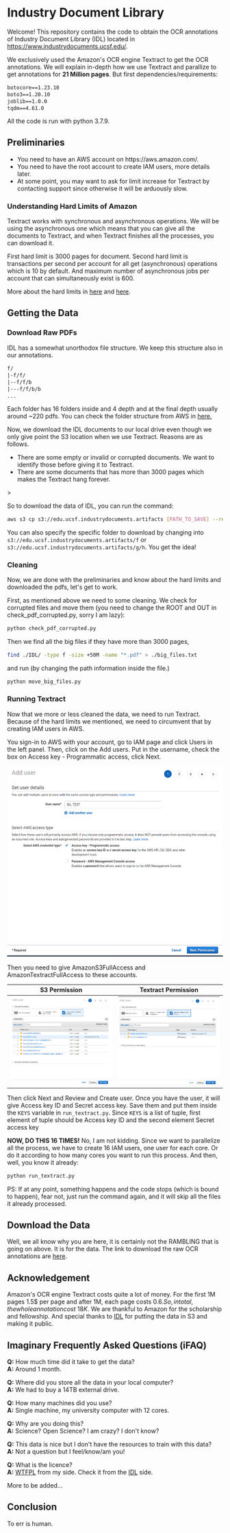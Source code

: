 # Industry Document Library 
Welcome! This repository contains the code to obtain the OCR annotations of 
Industry Document Library (IDL) located in https://www.industrydocuments.ucsf.edu/.

We exclusively used the Amazon's OCR engine Textract to get the OCR annotations. 
We will explain in-depth how we use Textract and parallize to get annotations for **21 Million pages**.
But first dependencies/requirements:
```text
botocore==1.23.10
boto3==1.20.10
joblib==1.0.0
tqdm==4.61.0
```
All the code is run with python 3.7.9.


## Preliminaries
<ul>
  <li>You need to have an AWS account on https://aws.amazon.com/.</li>
  <li>You need to have the root account to create IAM users, more details later.</li>
  <li>At some point, you may want to ask for limit increase for Textract by contacting support 
since otherwise it will be arduously slow.</li>
</ul> 

### Understanding Hard Limits of Amazon
Textract works with synchronous and asynchronous operations. 
We will be using the asynchronous one which means that you can give all the documents to Textract, 
and when Textract finishes all the processes, you can download it. 

First hard limit is 3000 pages for document.
Second hard limit is transactions per second per account for all get (asynchronous) operations which is 10 by default.
And maximum number of asynchronous jobs per account that can simultaneously exist is 600.

More about the hard limits in [here](https://docs.aws.amazon.com/textract/latest/dg/limits.html)
and [here](https://docs.aws.amazon.com/general/latest/gr/textract.html).


## Getting the Data
### Download Raw PDFs
IDL has a somewhat unorthodox file structure. We keep this structure also in our annotations.
```
f/
|-f/f/
|--f/f/b
|---f/f/b/b
...
```
Each folder has 16 folders inside and 4 depth and at the final depth usually around ~220 pdfs.
You can check the folder structure from AWS in [here.](https://s3.console.aws.amazon.com/s3/buckets/edu.ucsf.industrydocuments.artifacts?region=us-west-2)

Now, we download the IDL documents to our local drive even though we only give point the S3 location when we use Textract.
Reasons are as follows.
<ul>
<li>There are some empty or invalid or corrupted documents. We want to identify those before giving it to Textract.</li>
<li>There are some documents that has more than 3000 pages which makes the Textract hang forever.
</li>
</ul>>

So to download the data of IDL, you can run the command:
```bash
aws s3 cp s3://edu.ucsf.industrydocuments.artifacts [PATH_TO_SAVE] --recursive
```
You can also specify the specific folder to download by changing into
`s3://edu.ucsf.industrydocuments.artifacts/f` or `s3://edu.ucsf.industrydocuments.artifacts/g/h`.
You get the idea!

### Cleaning
Now, we are done with the preliminaries and know about the hard limits and downloaded the pdfs, 
let's get to work.

First, as mentioned above we need to some cleaning. 
We check for corrupted files and move them (you need to change the ROOT and OUT in check_pdf_corrupted.py, sorry I am lazy):
```bash
python check_pdf_corrupted.py
```
Then we find all the big files if they have more than 3000 pages, 
```bash
find ./IDL/ -type f -size +50M -name "*.pdf" > ./big_files.txt
```
and run (by changing the path information inside the file.)
```bash
python move_big_files.py
```

### Running Textract
Now that we more or less cleaned the data, we need to run Textract. 
Because of the hard limits we mentioned, we need to circumvent that by creating IAM users in AWS. 

You sign-in to AWS with your account, go to IAM page and click Users in the left panel. 
Then, click on the Add users. 
Put in the username, check the box on Access key - Programmatic access, click Next.

![S1!](./screenshots/iam_users_first.png)

Then you need to give AmazonS3FullAccess and AmazonTextractFullAccess to these accounts.

S3 Permission           |  Textract Permission
:-------------------------:|:-------------------------:
![S1!](./screenshots/iam_users_s3_permission.png)| ![S1!](./screenshots/iam_users_textract_permission.png)

Then click Next and Review and Create user. 
Once you have the user, it will give  Access key ID and Secret access key. 
Save them and put them inside the `KEYS` variable in `run_textract.py`.
Since `KEYS` is a list of tuple, first element of tuple should be Access key ID and the second element Secret access key

**NOW, DO THIS 16 TIMES!** No, I am not kidding. 
Since we want to parallelize all the process, we have to create 16 IAM users, one user for each core.
Or do it according to how many cores you want to run this process. 
And then, well, you know it already:
```bash
python run_textract.py
```

PS: If at any point, something happens and the code stops (which is bound to happen), 
fear not, just run the command again, and it will skip all the files it already processed.

## Download the Data
Well, we all know why you are here, it is certainly not the RAMBLING that is going on above. 
It is for the data. The link to download the raw OCR annotations are [here](http://datasets.cvc.uab.es/UCSF_IDL/index.txt).

## Acknowledgement
Amazon's OCR engine Textract costs quite a lot of money. 
For the first 1M pages 1.5$ per page and after 1M, each page costs 0.6$. 
So, in total, the whole annotation cost ~18K$. 
We are thankful to Amazon for the scholarship and fellowship. 
And special thanks to [IDL](https://www.industrydocuments.ucsf.edu/) for putting the data in S3 and making it public. 

## Imaginary Frequently Asked Questions (iFAQ)
**Q:** How much time did it take to get the data?\
**A:** Around 1 month.

**Q:** Where did you store all the data in your local computer?\
**A:** We had to buy a 14TB external drive.

**Q:** How many machines did you use?\
**A:** Single machine, my university computer with 12 cores.

**Q:** Why are you doing this?\
**A:** Science? Open Science? I am crazy? I don't know?

**Q:** This data is nice but I don't have the resources to train with this data?\
**A:** Not a question but I feel/know/am you!

**Q:** What is the licence?\
**A:** [WTFPL](https://en.wikipedia.org/wiki/WTFPL) from my side. Check it from the [IDL](https://www.industrydocuments.ucsf.edu/) side. 

More to be added...

## Conclusion
To err is human.
